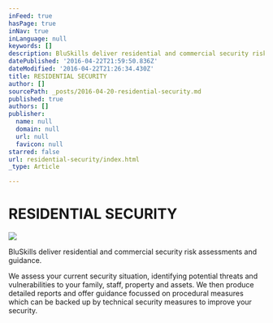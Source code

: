 ```yaml
---
inFeed: true
hasPage: true
inNav: true
inLanguage: null
keywords: []
description: BluSkills deliver residential and commercial security risk assessments and guidance.
datePublished: '2016-04-22T21:59:50.836Z'
dateModified: '2016-04-22T21:26:34.430Z'
title: RESIDENTIAL SECURITY
author: []
sourcePath: _posts/2016-04-20-residential-security.md
published: true
authors: []
publisher:
  name: null
  domain: null
  url: null
  favicon: null
starred: false
url: residential-security/index.html
_type: Article

---
```

# RESIDENTIAL SECURITY
![](https://s3-us-west-2.amazonaws.com/the-grid-img/p/1509498c6213a44b5cd95b53e3bf45be29985e43.jpg)

BluSkills deliver residential and commercial security risk assessments and guidance.

We assess your current security situation, identifying potential threats and vulnerabilities to your family, staff, property and assets. We then produce detailed reports and offer guidance focussed on procedural measures which can be backed up by technical security measures to improve your security.